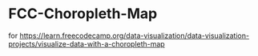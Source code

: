 # FCC-Choropleth-Map
for https://learn.freecodecamp.org/data-visualization/data-visualization-projects/visualize-data-with-a-choropleth-map
